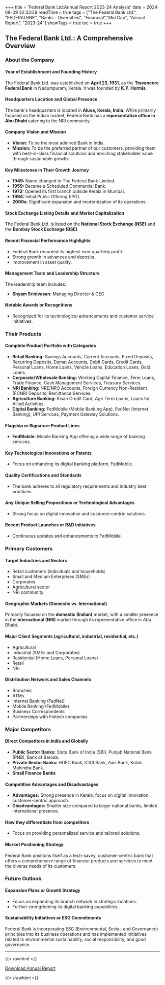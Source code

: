 +++
title = 'Federal Bank Ltd:Annual Report 2023-24 Analysis'
date = 2024-08-09 22:33:29
readTime = true
tags = ["The Federal Bank Ltd.", "FEDERALBNK", "Banks - Diversified", "Financial","Mid Cap", "Annual Report", "2023-24"]
showTags = true
toc = true
+++

## The Federal Bank Ltd.: A Comprehensive Overview

### About the Company

#### Year of Establishment and Founding History

The Federal Bank Ltd. was established on **April 23, 1931**, as the **Travancore Federal Bank** in Nedumpuram, Kerala. It was founded by **K.P. Hormis**.

#### Headquarters Location and Global Presence

The bank's headquarters is located in **Aluva, Kerala, India**. While primarily focused on the Indian market, Federal Bank has a **representative office in Abu Dhabi** catering to the NRI community.

#### Company Vision and Mission

*   **Vision:** To be the most admired Bank in India.
*   **Mission:** To be the preferred partner of our customers, providing them with best-in-class financial solutions and enriching stakeholder value through sustainable growth.

#### Key Milestones in Their Growth Journey

*   **1949:** Name changed to The Federal Bank Limited.
*   **1959:** Became a Scheduled Commercial Bank.
*   **1973:** Opened its first branch outside Kerala in Mumbai.
*   **1994:** Initial Public Offering (IPO).
*   **2000s:** Significant expansion and modernization of its operations.

#### Stock Exchange Listing Details and Market Capitalization

The Federal Bank Ltd. is listed on the **National Stock Exchange (NSE)** and the **Bombay Stock Exchange (BSE)**.

#### Recent Financial Performance Highlights

*   Federal Bank recorded its highest ever quarterly profit.
*   Strong growth in advances and deposits.
*   Improvement in asset quality.

#### Management Team and Leadership Structure

The leadership team includes:

*   **Shyam Srinivasan:** Managing Director & CEO

#### Notable Awards or Recognitions

*   Recognized for its technological advancements and customer service initiatives.

### Their Products

#### Complete Product Portfolio with Categories

*   **Retail Banking:** Savings Accounts, Current Accounts, Fixed Deposits, Recurring Deposits, Demat Accounts, Debit Cards, Credit Cards, Personal Loans, Home Loans, Vehicle Loans, Education Loans, Gold Loans.
*   **Corporate/Wholesale Banking:** Working Capital Finance, Term Loans, Trade Finance, Cash Management Services, Treasury Services.
*   **NRI Banking:** NRE/NRO Accounts, Foreign Currency Non-Resident (FCNR) Deposits, Remittance Services.
*   **Agriculture Banking:** Kisan Credit Card, Agri Term Loans, Loans for Allied Activities.
*   **Digital Banking:** FedMobile (Mobile Banking App), FedNet (Internet Banking), UPI Services, Payment Gateway Solutions.

#### Flagship or Signature Product Lines

*   **FedMobile:** Mobile Banking App offering a wide range of banking services.

#### Key Technological Innovations or Patents

*   Focus on enhancing its digital banking platform, FedMobile.

#### Quality Certifications and Standards

*   The bank adheres to all regulatory requirements and industry best practices.

#### Any Unique Selling Propositions or Technological Advantages

*   Strong focus on digital innovation and customer-centric solutions.

#### Recent Product Launches or R&D Initiatives

*   Continuous updates and enhancements to FedMobile.

### Primary Customers

#### Target Industries and Sectors

*   Retail customers (individuals and households)
*   Small and Medium Enterprises (SMEs)
*   Corporates
*   Agricultural sector
*   NRI community

#### Geographic Markets (Domestic vs. International)

Primarily focused on the **domestic (Indian)** market, with a smaller presence in the **international (NRI)** market through its representative office in Abu Dhabi.

#### Major Client Segments (agricultural, industrial, residential, etc.)

*   Agricultural
*   Industrial (SMEs and Corporates)
*   Residential (Home Loans, Personal Loans)
*   Retail
*   NRI

#### Distribution Network and Sales Channels

*   Branches
*   ATMs
*   Internet Banking (FedNet)
*   Mobile Banking (FedMobile)
*   Business Correspondents
*   Partnerships with Fintech companies

### Major Competitors

#### Direct Competitors in India and Globally

*   **Public Sector Banks:** State Bank of India (SBI), Punjab National Bank (PNB), Bank of Baroda.
*   **Private Sector Banks:** HDFC Bank, ICICI Bank, Axis Bank, Kotak Mahindra Bank.
*   **Small Finance Banks**

#### Competitive Advantages and Disadvantages

*   **Advantages:** Strong presence in Kerala, focus on digital innovation, customer-centric approach.
*   **Disadvantages:** Smaller size compared to larger national banks, limited international presence.

#### How they differentiate from competitors

*   Focus on providing personalized service and tailored solutions.

#### Market Positioning Strategy

Federal Bank positions itself as a tech-savvy, customer-centric bank that offers a comprehensive range of financial products and services to meet the diverse needs of its customers.

### Future Outlook

#### Expansion Plans or Growth Strategy

*   Focus on expanding its branch network in strategic locations.
*   Further strengthening its digital banking capabilities.

#### Sustainability Initiatives or ESG Commitments

Federal Bank is incorporating ESG (Environmental, Social, and Governance) principles into its business operations and has implemented initiatives related to environmental sustainability, social responsibility, and good governance.

---


{{< rawhtml >}}

<div class="button-container">    
    <a href="https://www.bseindia.com/stockinfo/AnnPdfOpen.aspx?Pname=888f430e-3ffc-4481-b5c7-f0128efe2c09.pdf" target="_blank" class="report-button">
      <i class="fas fa-file-pdf"></i> Download Annual Report
    </a>
</div>
    
{{< /rawhtml >}}
